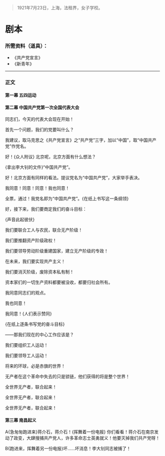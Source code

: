 > 1921年7月23日，上海，法租界，女子学校。

# 剧本

### 所需资料（道具）：

* 《共产党宣言》
* 《新青年》

***

### 正文

#### 第一幕 五四运动



#### 第二幕 中国共产党第一次全国代表大会

同志们，今天的代表大会现在开始！

首先一个问题，我们的党要叫什么？

我建议，取马克思之《共产党宣言》之“共产党”三字，加以“中国”，取“中国共产党”作党名。

好！{众人附议} 北京呢，北京方面有什么想法？

{拿出李大钊的文件}“中国共产党”。

好！北京方面有同样的看法。提议党名为“中国共产党”，大家举手表决。

我同意！同意！同意！我也同意！

全票，通过！我党名即为“中国共产党”。{在纸上书写这一条纲领}

好，接下来，我们要商定我们的奋斗目标：

{声音此起彼伏}

我们要联合工人与农民，联合无产阶级！

我们要推翻资产阶级政权！

我们要领导劳动阶级重建国家，建立无产阶级的专政！

在未来，我们要实现共产主义！

我们要消灭阶级，废除资本私有制！

资本家们的一切生产资料都要被没收，都要归社会所有。

我同意同志们的观点。

我也同意！

我同意！{人们表示赞同}

{在纸上逐条书写党的奋斗目标}

——那我们现在的中心工作应该是？

我们要组织工人运动！

我们要领导工人运动！



将来的环球，必是赤旗的世界！

无产者在这个革命中失去的只是锁链，他们获得的将是整个世界！

全世界无产者，联合起来！

全世界无产者，联合起来！

全世界无产者，联合起来！

#### 第三幕 南昌起义

A{急匆匆跑进来}蒋介石，蒋介石！{挥舞着一份电报} 你们看看！蒋介石在南京发动了政变，大肆搜捕共产党人，许多革命志士英勇就义！他要灭掉我们共产党呀！

B{跑进来，挥舞着另一份电报}坏……坏消息！李大钊同志被捕了！